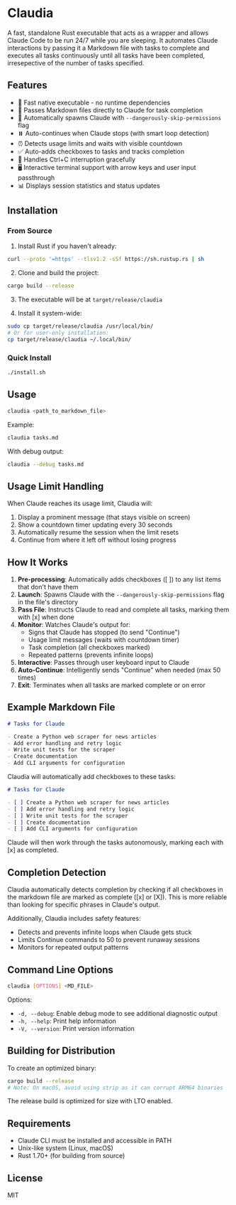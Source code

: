 # Claudia

A fast, standalone Rust executable that acts as a wrapper and allows Claude Code to be run 24/7 while you are sleeping. It automates Claude interactions by passing it a Markdown file with tasks to complete and executes all tasks continuously until all tasks have been completed, irresepective of the number of tasks specified.

## Features

- 🚀 Fast native executable - no runtime dependencies
- 📝 Passes Markdown files directly to Claude for task completion
- 🔄 Automatically spawns Claude with `--dangerously-skip-permissions` flag
- ⏸️ Auto-continues when Claude stops (with smart loop detection)
- ⏰ Detects usage limits and waits with visible countdown
- ✅ Auto-adds checkboxes to tasks and tracks completion
- 🛑 Handles Ctrl+C interruption gracefully
- 🖥️ Interactive terminal support with arrow keys and user input passthrough
- 📊 Displays session statistics and status updates

## Installation

### From Source

1. Install Rust if you haven't already:
```bash
curl --proto '=https' --tlsv1.2 -sSf https://sh.rustup.rs | sh
```

2. Clone and build the project:
```bash
cargo build --release
```

3. The executable will be at `target/release/claudia`

4. Install it system-wide:
```bash
sudo cp target/release/claudia /usr/local/bin/
# Or for user-only installation:
cp target/release/claudia ~/.local/bin/
```

### Quick Install

```bash
./install.sh
```

## Usage

```bash
claudia <path_to_markdown_file>
```

Example:
```bash
claudia tasks.md
```

With debug output:
```bash
claudia --debug tasks.md
```

## Usage Limit Handling

When Claude reaches its usage limit, Claudia will:
1. Display a prominent message (that stays visible on screen)
2. Show a countdown timer updating every 30 seconds
3. Automatically resume the session when the limit resets
4. Continue from where it left off without losing progress

## How It Works

1. **Pre-processing**: Automatically adds checkboxes ([ ]) to any list items that don't have them
2. **Launch**: Spawns Claude with the `--dangerously-skip-permissions` flag in the file's directory
3. **Pass File**: Instructs Claude to read and complete all tasks, marking them with [x] when done
4. **Monitor**: Watches Claude's output for:
   - Signs that Claude has stopped (to send "Continue")
   - Usage limit messages (waits with countdown timer)
   - Task completion (all checkboxes marked)
   - Repeated patterns (prevents infinite loops)
5. **Interactive**: Passes through user keyboard input to Claude
6. **Auto-Continue**: Intelligently sends "Continue" when needed (max 50 times)
7. **Exit**: Terminates when all tasks are marked complete or on error

## Example Markdown File

```markdown
# Tasks for Claude

- Create a Python web scraper for news articles
- Add error handling and retry logic
- Write unit tests for the scraper
- Create documentation
- Add CLI arguments for configuration
```

Claudia will automatically add checkboxes to these tasks:

```markdown
# Tasks for Claude

- [ ] Create a Python web scraper for news articles
- [ ] Add error handling and retry logic
- [ ] Write unit tests for the scraper
- [ ] Create documentation
- [ ] Add CLI arguments for configuration
```

Claude will then work through the tasks autonomously, marking each with [x] as completed.

## Completion Detection

Claudia automatically detects completion by checking if all checkboxes in the markdown file are marked as complete ([x] or [X]). This is more reliable than looking for specific phrases in Claude's output.

Additionally, Claudia includes safety features:
- Detects and prevents infinite loops when Claude gets stuck
- Limits Continue commands to 50 to prevent runaway sessions
- Monitors for repeated output patterns

## Command Line Options

```bash
claudia [OPTIONS] <MD_FILE>
```

Options:
- `-d, --debug`: Enable debug mode to see additional diagnostic output
- `-h, --help`: Print help information
- `-V, --version`: Print version information

## Building for Distribution

To create an optimized binary:

```bash
cargo build --release
# Note: On macOS, avoid using strip as it can corrupt ARM64 binaries
```

The release build is optimized for size with LTO enabled.

## Requirements

- Claude CLI must be installed and accessible in PATH
- Unix-like system (Linux, macOS)
- Rust 1.70+ (for building from source)

## License

MIT